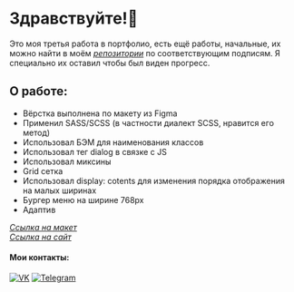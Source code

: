 # Здравствуйте!👋

Это моя третья работа в портфолио, есть ещё работы, начальные, их можно найти в моём *[репозитории](https://github.com/Enz0tech?tab=repositories)* по соответствующим подписям. Я специально их оставил чтобы был виден прогресс.

## О работе:

* Вёрстка выполнена по макету из Figma
* Применил SASS/SCSS (в частности диалект SCSS, нравится его метод)
* Использовал БЭМ для наименования классов
* Использовал тег dialog в связке с JS
* Использовал миксины
* Grid сетка
* Использовал display: cotents для изменения порядка отображения на малых ширинах
* Бургер меню на ширине 768px
* Адаптив

*[Ссылка на макет](https://github.com/Enz0tech/site-3-portfolio/tree/main/images/landing)*  
*[Ссылка на сайт](https://enz0tech.github.io/site-3-practice/)*

#### Мои контакты:
[![VK](https://img.shields.io/badge/-VK-333?style=for-the-badge&logo=Vk&logoColor=27A0D9)](https://vk.com/enzotech)
[![Telegram](https://img.shields.io/badge/-Telegram-333?style=for-the-badge&logo=telegram&logoColor=27A0D9)](https://t.me/enzotech)
